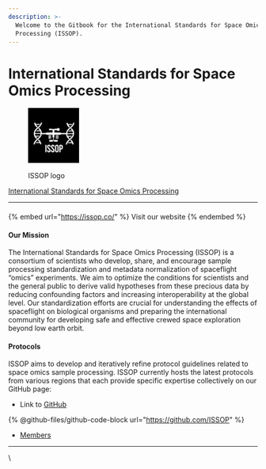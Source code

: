 ```yaml
---
description: >-
  Welcome to the Gitbook for the International Standards for Space Omics
  Processing (ISSOP).
---
```


# International Standards for Space Omics Processing

<figure><img src="../.gitbook/assets/image (4).png" alt=""><figcaption><p>ISSOP logo</p></figcaption></figure>

[International Standards for Space Omics Processing](https://issop.astrobotany.com/)

***

####

{% embed url="https://issop.co/" %}
Visit our website
{% endembed %}

#### Our Mission

The International Standards for Space Omics Processing (ISSOP) is a consortium of scientists who develop, share, and encourage sample processing standardization and metadata normalization of spaceflight “omics” experiments. We aim to optimize the conditions for scientists and the general public to derive valid hypotheses from these precious data by reducing confounding factors and increasing interoperability at the global level. Our standardization efforts are crucial for understanding the effects of spaceflight on biological organisms and preparing the international community for developing safe and effective crewed space exploration beyond low earth orbit.

#### Protocols

ISSOP aims to develop and iteratively refine protocol guidelines related to space omics sample processing. ISSOP currently hosts the latest protocols from various regions that each provide specific expertise collectively on our GitHub page:

* Link to [GitHub](https://github.com/ISSOP)

{% @github-files/github-code-block url="https://github.com/ISSOP" %}

* [Members](https://issop.astrobotany.com/members/)



***

\
